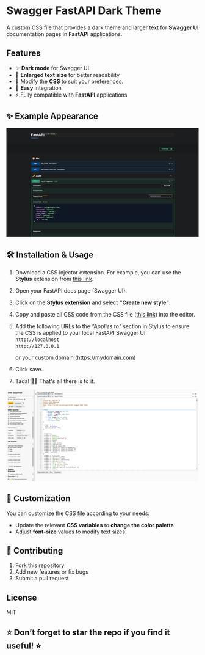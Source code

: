 # Swagger FastAPI Dark Theme

A custom CSS file that provides a dark theme and larger text for **Swagger UI** documentation pages in **FastAPI** applications.

## Features

- ✨ **Dark mode** for Swagger UI
- 📱 **Enlarged text size** for better readability
- 🎨 Modify the **CSS** to suit your preferences.
- 🚀 **Easy** integration
- ⚡ Fully compatible with **FastAPI** applications

## ✨ Example Appearance

![Swagger Dark Theme](/screenshoots/purple-dark-theme-docs.png)


## 🛠️ Installation & Usage
1. Download a CSS injector extension. For example, you can use the **Stylus** extension from [this link](https://chromewebstore.google.com/detail/stylus/clngdbkpkpeebahjckkjfobafhncgmne).
2. Open your FastAPI docs page (Swagger UI).
3. Click on the **Stylus extension** and select **"Create new style"**.
4. Copy and paste all CSS code from the CSS file ([this link](https://raw.githubusercontent.com/emrecpp/swagger-fastapi-dark-theme/refs/heads/main/purple-dark-theme.css)) into the editor.
5. Add the following URLs to the *"Applies to"* section in Stylus to ensure the CSS is applied to your local FastAPI Swagger UI:   
   `http://localhost`   
   `http://127.0.0.1`
   
   or your custom domain (https://mydomain.com)
7. Click save.
8. Tada! 🎉🥳 That's all there is to it.

![Stylus Setup](/screenshoots/stylus-setup.png)



## 🎨 Customization

You can customize the CSS file according to your needs:

- Update the relevant **CSS variables** to **change the color palette**
- Adjust **font-size** values to modify text sizes

## 🤝 Contributing

1. Fork this repository
2. Add new features or fix bugs
3. Submit a pull request

## License
MIT


## ⭐ **Don’t forget to star the repo if you find it useful!** ⭐
